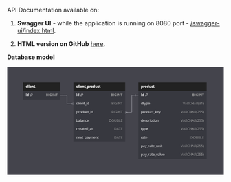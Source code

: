 API Documentation available on:

1. **Swagger UI** - while the application is running on 8080 port - [/swagger-ui/index.html](http://localhost:8080/swagger-ui/index.html).

2. **HTML version on GitHub** [here](https://rawcdn.githack.com/OndrejJizba/UnicornCaseStudy/ffbb012bb26f31b0d33c7e83323b9c8a76b01c63/api_documentation.html).


**Database model**

<img src='https://github.com/OndrejJizba/UnicornCaseStudy/blob/master/database_model.png'>
